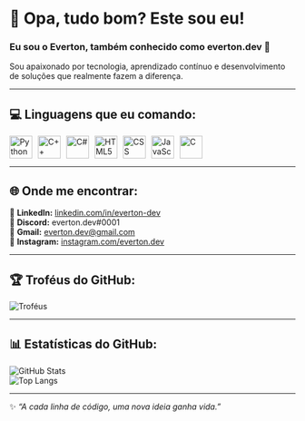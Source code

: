 # 👋 Opa, tudo bom? Este sou eu!

### Eu sou o **Everton**, também conhecido como **everton.dev** 🚀  
Sou apaixonado por tecnologia, aprendizado contínuo e desenvolvimento de soluções que realmente fazem a diferença.

---

## 💻 Linguagens que eu comando:
<div style="display: flex; gap: 10px; flex-wrap: wrap;">
  <img src="https://skillicons.dev/icons?i=python" height="40" alt="Python"/>
  <img src="https://skillicons.dev/icons?i=cpp" height="40" alt="C++"/>
  <img src="https://skillicons.dev/icons?i=cs" height="40" alt="C#"/>
  <img src="https://skillicons.dev/icons?i=html" height="40" alt="HTML5"/>
  <img src="https://skillicons.dev/icons?i=css" height="40" alt="CSS"/>
  <img src="https://skillicons.dev/icons?i=javascript" height="40" alt="JavaScript"/>
  <img src="https://skillicons.dev/icons?i=c" height="40" alt="C"/>
</div>

---

## 🌐 Onde me encontrar:
📎 **LinkedIn:** [linkedin.com/in/everton-dev](https://linkedin.com/in/everton-dev)  
💬 **Discord:** everton.dev#0001  
📧 **Gmail:** everton.dev@gmail.com  
📸 **Instagram:** [instagram.com/everton.dev](https://instagram.com/everton.dev)

---

## 🏆 Troféus do GitHub:
![Troféus](https://github-profile-trophy.vercel.app/?username=everton-dev&theme=onedark&margin-w=15&no-frame=true&row=1)

---

## 📊 Estatísticas do GitHub:
![GitHub Stats](https://github-readme-stats.vercel.app/api?username=everton-dev&show_icons=true&theme=tokyonight)  
![Top Langs](https://github-readme-stats.vercel.app/api/top-langs/?username=everton-dev&layout=compact&theme=tokyonight)

---

✨ _“A cada linha de código, uma nova ideia ganha vida.”_  
